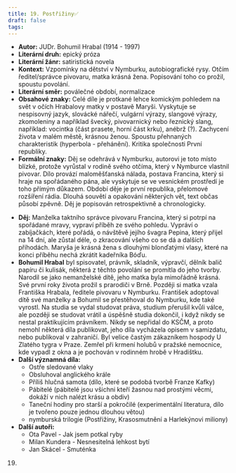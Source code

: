 ```yaml
---
title: 19. Postřižiny✅
draft: false
tags:
---
```

 - **Autor:** JUDr. Bohumil Hrabal (1914 - 1997)
- **Literární druh:** epický próza
- **Literární žánr:** satiristická novela
- **Kontext:** Vzpomínky na dětství v Nymburku, autobiografické rysy. Otčím ředitel/správce pivovaru, matka krásná žena. Popisování toho co prožil, spoustu povolání. 
- **Literární směr:** poválečné období, normalizace
- **Obsahové znaky:** Celé díle je protkané lehce komickým pohledem na svět v očích Hrabalovy matky v postavě Maryši. Vyskytuje se nespisovný jazyk, slovácké nářečí, vulgární výrazy, slangové výrazy, zkomoleniny a například švecký, pivovarnický nebo řeznický slang, například: vocintka (část prasete, horní část krku), anébrž (?). Zachycení života v malém městě, krásnou ženou. Spoustu přehnaných charakteristik (hyperbola - přehánění). Kritika společnosti První republiky. 
- **Formální znaky:** Děj se odehrává v Nymburku, autorovi je toto místo blízké, protože vyrůstal v rodině svého otčíma, který v Nymburce vlastnil pivovar. Dílo provází maloměšťanská nálada, postava Francina, který si hraje na spořádaného pána, ale vyskytuje se ve vesnickém prostředí je toho přímým důkazem. Období děje je první republika, přelomové rozšíření rádia. Dlouhá souvětí a opakování některých vět, text občas působí zpěvně. Děj je popisován retrospektivně a chronologicky.
* **Děj:** Manželka taktního správce pivovaru Francina, který si potrpí na spořádané mravy, vypraví příběh ze svého pohledu. Vypráví o zabíjačkách, které pořádá, o návštěvě jejího švagra Pepina, který přijel na 14 dní, ale zůstal déle, o zkracování všeho co se dá a dalších příhodách. Maryša je krásná žena s dlouhými blonďatými vlasy, které na konci příběhu nechá zkrátit kadeřníka Bóďu. 
* **Bohumil Hrabal** byl spisovatel, právník, skladník, výpravčí, dělník balič papíru či kulisák, některá z těchto povolání se promítla do jeho tvorby. Narodil se jako nemanželské dítě, jeho matka byla mimořádně krásná. Své první roky života prožil s prarodiči v Brně. Později si matka vzala Františka Hrabala, ředitele pivovaru v Nymburku. František adoptoval dítě své manželky a Bohumil se přestěhoval do Nymburku, kde také vyrostl. Na studia se vydal studovat práva, studium přerušil kvůli válce, ale později se studovat vrátil a úspěšně studia dokončil, i když nikdy se nestal praktikujícím právníkem. Nikdy se nepřidal do KSČM, a proto nemohl některá díla publikovat, jeho díla vycházela opisem v samizdatu, nebo publikoval v zahraničí. Byl velice častým zákazníkem hospody U Zlatého tygra v Praze. Zemřel při krmení holubů v pražské nemocnice, kde vypadl z okna a je pochován v rodinném hrobě v Hradištku.
* **Další významná díla:**
	* Ostře sledované vlaky
	* Obsluhoval anglického krále
	* Příliš hlučná samota (dílo, které se podobá tvorbě Franze Kafky)
	* Pábitelé (pábitelé jsou všichni kteří žasnou nad prostými věcmi, dokáží v nich nalézt krásu a obdiv)
	* Taneční hodiny pro starší a pokročilé (experimentální literatura, dílo je tvořeno pouze jednou dlouhou větou)
	* nymburská trilogie (Postřižiny, Krasosmutnění a Harlekýnovi miliony)
* **Další autoři:** 
	* Ota Pavel - Jak jsem potkal ryby
	* Milan Kundera - Nesnesitelná lehkost bytí
	* Jan Skácel - Smuténka
	

19.
